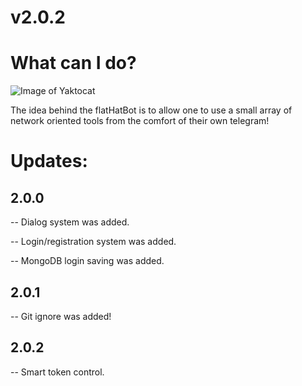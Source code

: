 # v2.0.2
# What can I do?
![Image of Yaktocat](https://media.discordapp.net/attachments/665150642700156951/763855369645850625/sombrero-02.png)

The idea behind the flatHatBot is to allow one to use a small array of network oriented tools from the comfort of their own telegram!

# Updates:
## 2.0.0
-- Dialog system was added.

-- Login/registration system was added.

-- MongoDB login saving was added.

## 2.0.1
-- Git ignore was added!

## 2.0.2
-- Smart token control.
